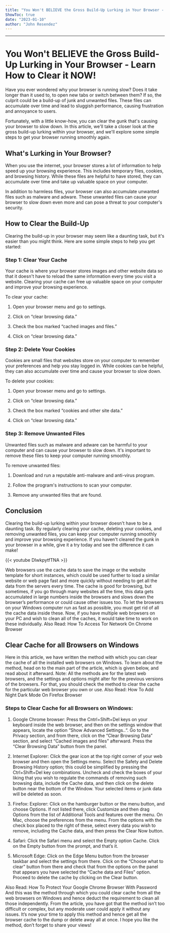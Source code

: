 ```yaml
---
title: "You Won't BELIEVE the Gross Build-Up Lurking in Your Browser - Learn How to Clear it NOW!"
ShowToc: true 
date: "2023-01-10"
author: "John Resendez"
---
```

*****
# You Won't BELIEVE the Gross Build-Up Lurking in Your Browser - Learn How to Clear it NOW!

Have you ever wondered why your browser is running slow? Does it take longer than it used to, to open new tabs or switch between them? If so, the culprit could be a build-up of junk and unwanted files. These files can accumulate over time and lead to sluggish performance, causing frustration and annoyance to users.

Fortunately, with a little know-how, you can clear the gunk that's causing your browser to slow down. In this article, we'll take a closer look at the gross build-up lurking within your browser, and we'll explore some simple steps to get your browser running smoothly again.

## What's Lurking in Your Browser?

When you use the internet, your browser stores a lot of information to help speed up your browsing experience. This includes temporary files, cookies, and browsing history. While these files are helpful to have stored, they can accumulate over time and take up valuable space on your computer.

In addition to harmless files, your browser can also accumulate unwanted files such as malware and adware. These unwanted files can cause your browser to slow down even more and can pose a threat to your computer's security.

## How to Clear the Build-Up

Clearing the build-up in your browser may seem like a daunting task, but it's easier than you might think. Here are some simple steps to help you get started:

### Step 1: Clear Your Cache

Your cache is where your browser stores images and other website data so that it doesn't have to reload the same information every time you visit a website. Clearing your cache can free up valuable space on your computer and improve your browsing experience.

To clear your cache:

1. Open your browser menu and go to settings.

2. Click on “clear browsing data.”

3. Check the box marked “cached images and files.”

4. Click on “clear browsing data.”

### Step 2: Delete Your Cookies

Cookies are small files that websites store on your computer to remember your preferences and help you stay logged in. While cookies can be helpful, they can also accumulate over time and cause your browser to slow down.

To delete your cookies:

1. Open your browser menu and go to settings.

2. Click on “clear browsing data.”

3. Check the box marked “cookies and other site data.”

4. Click on “clear browsing data.”

### Step 3: Remove Unwanted Files

Unwanted files such as malware and adware can be harmful to your computer and can cause your browser to slow down. It's important to remove these files to keep your computer running smoothly.

To remove unwanted files:

1. Download and run a reputable anti-malware and anti-virus program.

2. Follow the program's instructions to scan your computer.

3. Remove any unwanted files that are found.

## Conclusion

Clearing the build-up lurking within your browser doesn't have to be a daunting task. By regularly clearing your cache, deleting your cookies, and removing unwanted files, you can keep your computer running smoothly and improve your browsing experience. If you haven't cleared the gunk in your browser in a while, give it a try today and see the difference it can make!

{{< youtube DIwkpytfTNA >}} 



Web browsers use the cache data to save the image or the website template for short instances, which could be used further to load a similar website or web page fast and more quickly without needing to get all the data from the servers every time. The cache is good for browsing, but sometimes, if you go through many websites all the time, this data gets accumulated in large numbers inside the browsers and slows down the browser’s performance or could cause other issues too.
To let the browsers on your Windows computer run as fast as possible, you must get rid of all the cache data inside these. Now, if you have multiple web browsers on your PC and wish to clean all of the caches, it would take time to work on these individually.
Also Read: How To Access Tor Network On Chrome Browser

 
## Clear Cache for all Browsers on Windows


Here in this article, we have written the method with which you can clear the cache of all the installed web browsers on Windows. To learn about the method, head on to the main part of the article, which is given below, and read about it afterward.
Note: All the methods are for the latest web browsers, and the settings and options might alter for the previous versions of the browsers. For that, you should check the method to clear the cache for the particular web browser you own or use.
Also Read: How To Add Night Dark Mode On Firefox Browser

 
### Steps to Clear Cache for all Browsers on Windows:


1. Google Chrome browser: Press the Cntrl+Shift+Del keys on your keyboard inside the web browser, and then on the settings window that appears, locate the option “Show Advanced Settings..“. Go to the Privacy section, and from there, click on the “Clear Browsing Data” section, and select “Cached images and files” afterward. Press the “Clear Browsing Data” button from the panel.

2. Internet Explorer: Click the gear icon at the top right corner of your web browser and then open the Settings menu. Select the Safety and Delete Browsing History option; this could be simplified by pressing the Ctrl+Shift+Del key combinations. Uncheck and check the boxes of your liking that you wish to regulate the commands of removing such browsing data, include the Cache data, and then click on the delete button near the bottom of the Window. Your selected items or junk data will be deleted as soon.

3. Firefox: Explorer: Click on the hamburger button or the menu button, and choose Options. If not listed there, click Customize and then drag Options from the list of Additional Tools and features over the menu. On Mac, choose the preferences from the menu. From the options with the check box placed to the right of these, select every data you wish to remove, including the Cache data, and then press the Clear Now button.

4. Safari: Click the Safari menu and select the Empty option Cache. Click on the Empty button from the prompt, and that’s it.

5. Microsoft Edge: Click on the Edge Menu button from the browser taskbar and select the settings from there. Click on the “Choose what to clear” button from there and check that from the options on the panel that appears you have selected the “Cache data and Files” option. Proceed to delete the cache by clicking on the Clear button.

Also Read: How To Protect Your Google Chrome Browser With Password
And this was the method through which you could clear cache from all the web browsers on Windows and hence deduct the requirement to clean all those independently. From the article, you have got that the method isn’t too difficult or complex, but any moderate user could apply it without any issues. It’s now your time to apply this method and hence get all the browser cache to the dump or delete away all at once. I hope you like the method, don’t forget to share your views!




